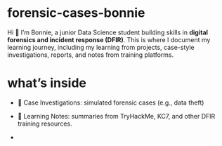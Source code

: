 # forensic-cases-bonnie
Hi 👋 I’m Bonnie, a junior Data Science student building skills in **digital forensics and incident response (DFIR)**. This is where I document my learning journey, including my learning from projects, case-style investigations, reports, and notes from training platforms. 

# what’s inside
- 👮 Case Investigations: simulated forensic cases (e.g., data theft)
- 📝 Learning Notes: summaries from TryHackMe, KC7, and other DFIR training resources.

- 
